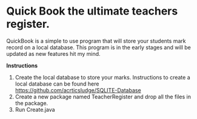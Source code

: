 # Quick Book the ultimate teachers register.

QuickBook is a simple to use program that will store your students mark record on a local database. This program is in the early stages and will be updated as new features hit my mind.

**Instructions**
1. Create the local database to store your marks. Instructions to create a local database can be found here https://github.com/acrticsludge/SQLITE-Database
2. Create a new package named TeacherRegister and drop all the files in the package.
3. Run Create.java

